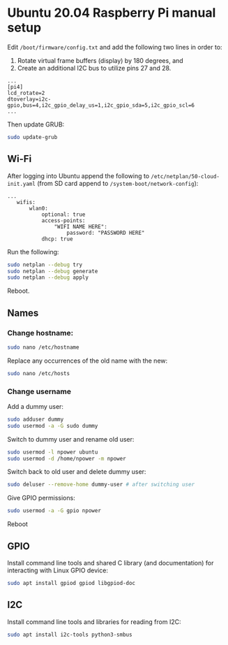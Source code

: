 # Ubuntu 20.04 Raspberry Pi manual setup
Edit `/boot/firmware/config.txt` and add the following two lines in 
order to:
 1. Rotate virtual frame buffers (display) by 180 degrees, and
 2. Create an additional I2C bus to utilize pins 27 and 28.
```
...
[pi4]
lcd_rotate=2
dtoverlay=i2c-gpio,bus=4,i2c_gpio_delay_us=1,i2c_gpio_sda=5,i2c_gpio_scl=6
...
```
Then update GRUB:
``` bash
sudo update-grub
```


## Wi-Fi
After logging into Ubuntu append the following to 
`/etc/netplan/50-cloud-init.yaml` (from SD card append to 
`/system-boot/network-config`):
```
...
   wifis:
       wlan0:
           optional: true
           access-points:
               "WIFI NAME HERE":
                   password: "PASSWORD HERE"
           dhcp: true
```

Run the following:
``` bash
sudo netplan --debug try
sudo netplan --debug generate
sudo netplan --debug apply
```
Reboot.

## Names
### Change hostname:
``` bash
sudo nano /etc/hostname
```

Replace any occurrences of the old name with the new:
``` bash
sudo nano /etc/hosts
```

### Change username
Add a dummy user:
``` bash
sudo adduser dummy
sudo usermod -a -G sudo dummy
```

Switch to dummy user and rename old user:
``` bash
sudo usermod -l npower ubuntu
sudo usermod -d /home/npower -m npower
```

Switch back to old user and delete dummy user:
``` bash
sudo deluser --remove-home dummy-user # after switching user
```

Give GPIO permissions:
``` bash
sudo usermod -a -G gpio npower
```
Reboot

## GPIO
Install command line tools and shared C library (and documentation) for 
interacting with Linux GPIO device:
``` bash
sudo apt install gpiod gpiod libgpiod-doc
```

## I2C
Install command line tools and libraries for reading from I2C:
``` bash
sudo apt install i2c-tools python3-smbus
```

<!--
## ROS
Install `ros-noetic-base` according to instructions from:
http://wiki.ros.org/noetic/Installation/Ubuntu
and append to `~/.bashrc`:
``` bash
...
source /opt/ros/noetic/setup.bash"
```

Setup Python:
``` bash
sudo ln -sv /usr/bin/python3 /usr/bin/python
sudo apt install python3-pip
pip3 install catkin_pkg
```

Append the following to `~/.bashrc`:
``` bash
...
# ros environment
if [[ -f /opt/ros/noetic/setup.bash ]]; then
    source /opt/ros/noetic/setup.bash
fi

# catkin workspace
if [[ -f ~/catkin_ws/devel/setup.bash ]]; then
    source ~/catkin_ws/devel/setup.bash
fi
```
-->
